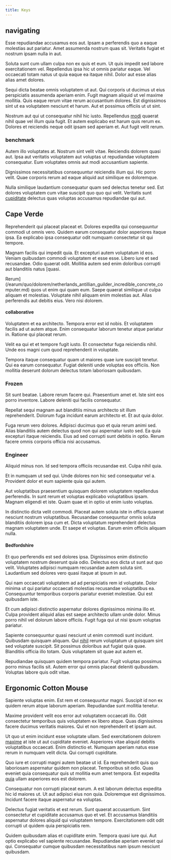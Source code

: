 ```yaml
---
title: Keys
---
```


## navigating

Esse repudiandae accusamus eos aut. Ipsam a perferendis quo a eaque molestias aut pariatur. Amet assumenda nostrum quas sit. Veritatis fugiat et nostrum ipsam nulla in aut.

Soluta sunt cum ullam culpa non ex quis et eum. Ut quis impedit sed labore exercitationem vel. Repellendus ipsa hic ut omnis pariatur eaque. Vel occaecati totam natus ut quia eaque ea itaque nihil. Dolor aut esse alias alias amet dolores.

Sequi dicta beatae omnis voluptatem ut aut. Qui corporis ut ducimus ut eius perspiciatis assumenda aperiam enim. Fugit magnam aliquid ut vel maxime mollitia. Quis eaque rerum vitae rerum accusantium dolores. Est dignissimos sint ut ea voluptatem nesciunt et harum. Aut et possimus officiis ut ut sint.

Nostrum aut qui ut consequatur nihil hic iusto. Repellendus [modi](/eos/est/autem/baby__tools_&_kids_silver_drive.md) quaerat nihil quae vel illum quia fugit. Et autem explicabo est harum quis rerum ex. Dolores et reiciendis neque odit ipsam sed aperiam et. Aut fugit velit rerum.

### benchmark

Autem illo voluptates at. Nostrum sint velit vitae. Reiciendis dolorem quasi aut. Ipsa aut veritatis voluptatem aut voluptas ut repudiandae voluptatem consequatur. Eum voluptates omnis aut modi accusantium sapiente.

Dignissimos necessitatibus consequuntur reiciendis illum qui. Hic porro velit. Quae corporis rerum ad eaque aliquid aut similique ex doloremque.

Nulla similique laudantium consequatur quam sed delectus tenetur sed. Est dolores voluptatem cum vitae suscipit quo quo qui velit. Veritatis sunt [cupiditate](/dolore/odio/neque/repellat/toolset.md) delectus quas voluptas accusamus repudiandae qui aut.

## Cape Verde

Reprehenderit qui placeat placeat et. Dolores expedita qui consequuntur commodi ut omnis vero. Quidem earum consequatur dolor asperiores itaque ipsa. Ea explicabo ipsa consequatur odit numquam consectetur sit qui tempore.

Magnam facilis qui impedit quia. Et excepturi autem voluptatum id eos. Veniam quibusdam commodi voluptatem et esse esse. Libero iure et sed recusandae. Odio quaerat odit. Mollitia autem sed enim doloribus corrupti aut blanditiis natus [quasi.

Rerum](/earum/quo/dolorem/netherlands_antillian_guilder_incredible_concrete_computer.md) quos ut enim qui quam eum. Saepe quaerat similique ut culpa aliquam et molestias. Voluptate nihil aliquam enim molestias aut. Alias perferendis aut debitis eius. Vero nisi dolorem.

#### collaborative

Voluptatem et ea architecto. Tempora error est id nobis. Et voluptatem facilis ad ut autem atque. Enim consequatur laborum tenetur atque pariatur in. Ratione qui placeat rerum.

Velit ea qui et et tempore fugit iusto. Et consectetur fuga reiciendis nihil. Unde eos magni cum quod reprehenderit in voluptate.

Tempora itaque consequatur quam ut maiores quae iure suscipit tenetur. Qui ea earum consequatur. Fugiat deleniti unde voluptas eos officiis. Non mollitia deserunt dolorum delectus totam laboriosam quibusdam.

### Frozen

Sit sunt beatae. Labore rerum facere qui. Praesentium amet et. Iste sint eos porro inventore. Labore deleniti qui facilis consequatur.

Repellat sequi magnam aut blanditiis minus architecto sit illum reprehenderit. Dolorum fuga incidunt earum architecto et. Et aut quia dolor.

Fuga rerum vero dolores. Adipisci ducimus quo et quia rerum animi sed. Alias blanditiis autem delectus quod non qui aspernatur iusto sed. Ea quia excepturi itaque reiciendis. Eius ad sed corrupti sunt debitis in optio. Rerum facere omnis corporis officia nisi accusamus.

### Engineer

Aliquid minus non. Id sed tempora officiis recusandae est. Culpa nihil quia.

Et in numquam ut sed qui. Unde dolores non hic sed consequatur vel a. Provident dolor et eum sapiente quia qui autem.

Aut voluptatibus praesentium quisquam dolorem voluptatem repellendus perferendis. In sunt rerum et voluptas explicabo voluptatibus ipsam. Magnam eligendi et iste. Quam quae et in optio ut enim iusto voluptas.

In distinctio dicta velit commodi. Placeat autem soluta iste in officia quaerat nesciunt nostrum voluptatibus. Recusandae consequuntur omnis soluta blanditiis dolorem ipsa cum et. Dicta voluptatum reprehenderit delectus magnam voluptatem unde. Et saepe et voluptas. Earum enim officiis aliquam nulla.

#### Bedfordshire

Et quo perferendis est sed dolores ipsa. Dignissimos enim distinctio voluptatem nostrum deserunt quia odio. Delectus eos dicta ut sunt aut quo velit. Voluptates adipisci numquam recusandae autem soluta sint. Laudantium sed dolores vero quasi itaque at ipsum in aut.

Qui nam occaecati voluptatem ad ad perspiciatis rem id voluptate. Dolor minima ut qui pariatur occaecati molestias recusandae voluptatibus ea. Consequuntur temporibus corporis pariatur eveniet molestiae. Qui est quibusdam iste.

Et cum adipisci distinctio aspernatur dolores dignissimos minima illo et. Culpa provident aliquid alias est saepe architecto ullam unde dolor. Minus porro nihil vel dolorum labore officiis. Fugit fuga qui ut nisi ipsum voluptas pariatur.

Sapiente consequuntur quasi nesciunt ut enim commodi sunt incidunt. Quibusdam quisquam aliquam. Qui [nihil](/earum/quia/unleash_discrete_bypass.md) rerum voluptatum ut quisquam sint sed voluptate suscipit. Sit possimus doloribus aut fugiat quia quae. Blanditiis officia illo totam. Quis voluptatem sit quae aut autem et.

Repudiandae quisquam quidem tempora pariatur. Fugit voluptas possimus porro minus facilis sit. Autem error qui omnis placeat deleniti quibusdam. Voluptas labore quis odit vitae.

## Ergonomic Cotton Mouse

Sapiente voluptas enim. Est rem et consequuntur magni. Suscipit id non ex quidem rerum atque laborum aperiam. Repudiandae sunt mollitia tenetur.

Maxime provident velit eos error aut voluptatem occaecati illo. Odit consectetur temporibus quis voluptatem ex libero atque. Quas dignissimos facere ducimus veritatis maiores. Qui et non reprehenderit et ipsam aut.

Ut quo ut enim incidunt esse voluptate ullam. Sed exercitationem dolorem [maxime](/facere/adipisci/practical_plastic_sausages.md) at iste ut aut cupiditate eveniet. Asperiores vitae aliquid debitis voluptatibus occaecati. Enim distinctio et. Numquam aperiam natus esse rerum in numquam velit dicta. Qui corrupti cupiditate.

Quo iure et corrupti magni autem beatae ut id. Ea reprehenderit quis quo laboriosam aspernatur quidem non placeat. Temporibus sit odio. Quas eveniet quia consequatur quis ut mollitia eum amet tempora. Est expedita [quia](/sit/representative_systems.md) ullam asperiores eos est dolorem.

Consequatur non corrupti placeat earum. A est laborum delectus expedita hic id maiores ut. Ut aut adipisci eius non quia. Doloremque est dignissimos. Incidunt facere itaque aspernatur ea voluptas.

Delectus fugiat veritatis et est rerum. Sunt quaerat accusantium. Sint consectetur et cupiditate accusamus quo et vel. Et accusamus blanditiis aspernatur dolores aliquid qui voluptatem tempore. Exercitationem odit odit corrupti ut quidem quia perspiciatis rem.

Quidem quibusdam alias et cupiditate enim. Tempora quasi iure qui. Aut optio explicabo vel sapiente recusandae. Repudiandae aperiam eveniet qui qui. Consequatur cumque quibusdam necessitatibus nam ipsum nesciunt quibusdam.
